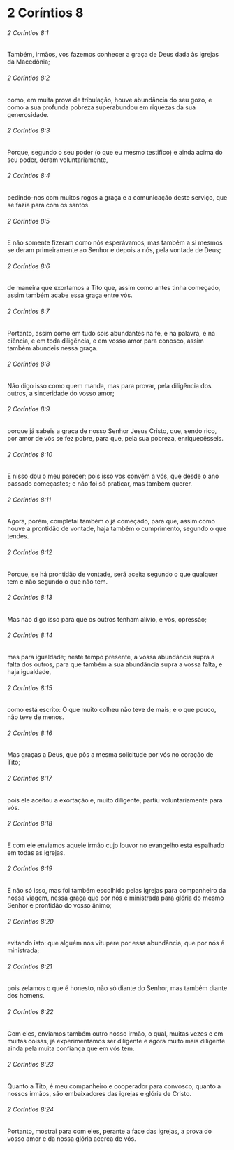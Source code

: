 # 2 Coríntios 8

###### 2 Coríntios 8:1

Também, irmãos, vos fazemos conhecer a graça de Deus dada às igrejas da Macedônia;

###### 2 Coríntios 8:2

como, em muita prova de tribulação, houve abundância do seu gozo, e como a sua profunda pobreza superabundou em riquezas da sua generosidade.

###### 2 Coríntios 8:3

Porque, segundo o seu poder (o que eu mesmo testifico) e ainda acima do seu poder, deram voluntariamente,

###### 2 Coríntios 8:4

pedindo-nos com muitos rogos a graça e a comunicação deste serviço, que se fazia para com os santos.

###### 2 Coríntios 8:5

E não somente fizeram como nós esperávamos, mas também a si mesmos se deram primeiramente ao Senhor e depois a nós, pela vontade de Deus;

###### 2 Coríntios 8:6

de maneira que exortamos a Tito que, assim como antes tinha começado, assim também acabe essa graça entre vós.

###### 2 Coríntios 8:7

Portanto, assim como em tudo sois abundantes na fé, e na palavra, e na ciência, e em toda diligência, e em vosso amor para conosco, assim também abundeis nessa graça.

###### 2 Coríntios 8:8

Não digo isso como quem manda, mas para provar, pela diligência dos outros, a sinceridade do vosso amor;

###### 2 Coríntios 8:9

porque já sabeis a graça de nosso Senhor Jesus Cristo, que, sendo rico, por amor de vós se fez pobre, para que, pela sua pobreza, enriquecêsseis.

###### 2 Coríntios 8:10

E nisso dou o meu parecer; pois isso vos convém a vós, que desde o ano passado começastes; e não foi só praticar, mas também querer.

###### 2 Coríntios 8:11

Agora, porém, completai também o já começado, para que, assim como houve a prontidão de vontade, haja também o cumprimento, segundo o que tendes.

###### 2 Coríntios 8:12

Porque, se há prontidão de vontade, será aceita segundo o que qualquer tem e não segundo o que não tem.

###### 2 Coríntios 8:13

Mas não digo isso para que os outros tenham alívio, e vós, opressão;

###### 2 Coríntios 8:14

mas para igualdade; neste tempo presente, a vossa abundância supra a falta dos outros, para que também a sua abundância supra a vossa falta, e haja igualdade,

###### 2 Coríntios 8:15

como está escrito: O que muito colheu não teve de mais; e o que pouco, não teve de menos.

###### 2 Coríntios 8:16

Mas graças a Deus, que pôs a mesma solicitude por vós no coração de Tito;

###### 2 Coríntios 8:17

pois ele aceitou a exortação e, muito diligente, partiu voluntariamente para vós.

###### 2 Coríntios 8:18

E com ele enviamos aquele irmão cujo louvor no evangelho está espalhado em todas as igrejas.

###### 2 Coríntios 8:19

E não só isso, mas foi também escolhido pelas igrejas para companheiro da nossa viagem, nessa graça que por nós é ministrada para glória do mesmo Senhor e prontidão do vosso ânimo;

###### 2 Coríntios 8:20

evitando isto: que alguém nos vitupere por essa abundância, que por nós é ministrada;

###### 2 Coríntios 8:21

pois zelamos o que é honesto, não só diante do Senhor, mas também diante dos homens.

###### 2 Coríntios 8:22

Com eles, enviamos também outro nosso irmão, o qual, muitas vezes e em muitas coisas, já experimentamos ser diligente e agora muito mais diligente ainda pela muita confiança que em vós tem.

###### 2 Coríntios 8:23

Quanto a Tito, é meu companheiro e cooperador para convosco; quanto a nossos irmãos, são embaixadores das igrejas e glória de Cristo.

###### 2 Coríntios 8:24

Portanto, mostrai para com eles, perante a face das igrejas, a prova do vosso amor e da nossa glória acerca de vós.

